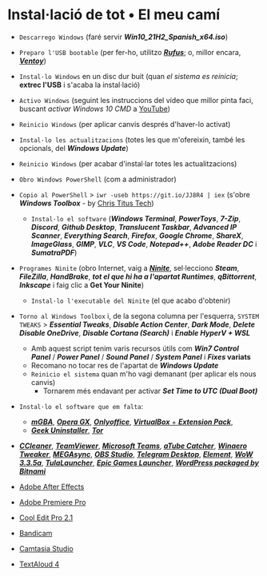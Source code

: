 # Instal·lació de tot • El meu camí

- `Descarrego Windows` (faré servir ***Win10_21H2_Spanish_x64.iso***)
- `Preparo l'USB bootable` (per fer-ho, utilitzo [***Rufus***](https://rufus.ie); o, millor encara, [***Ventoy***](https://github.com/ventoy/Ventoy/releases))
- `Instal·lo Windows` en un disc dur buit (quan *el sistema es reinicia*; **extrec l'USB** i s'acaba la instal·lació)
- `Activo Windows` (seguint les instruccions del vídeo que millor pinta faci, buscant *activar Windows 10 CMD* a [YouTube](https://youtube.com/results?search_query=activar+windows+10+cmd))
- `Reinicio Windows` (per aplicar canvis després d'haver-lo activat)
- `Instal·lo les actualitzacions` (totes les que m'ofereixin, també les opcionals, del ***Windows Update***)
- `Reinicio Windows` (per acabar d'instal·lar totes les actualitzacions)
- `Obro Windows PowerShell` (com a administrador)
- `Copio al PowerShell` > `iwr -useb https://git.io/JJ8R4 | iex` (s'obre ***Windows Toolbox*** - by [Chris Titus Tech](https://github.com/ChrisTitusTech/win10script))
  - `Instal·lo el software` (***Windows Terminal***, ***PowerToys***, ***7-Zip***, ***Discord***, ***Github Desktop***, ***Translucent Taskbar***, ***Advanced IP Scanner***, ***Everything Search***, ***Firefox***, ***Google Chrome***, ***ShareX***, ***ImageGlass***, ***GIMP***, ***VLC***, ***VS Code***, ***Notepad++***, ***Adobe Reader DC*** i ***SumatraPDF***)
- `Programes Ninite` (obro Internet, vaig a [***Ninite***](https://ninite.com), sel·lecciono ***Steam***, ***FileZilla***, ***HandBrake***, ***tot el que hi ha a l'apartat Runtimes***, ***qBittorrent***, ***Inkscape*** i faig clic a **Get Your Ninite**)
  - `Instal·lo l'executable del Ninite` (el que acabo d'obtenir)
- `Torno al Windows Toolbox` i, de la segona columna per l'esquerra, `SYSTEM TWEAKS` > ***Essential Tweaks***, ***Disable Action Center***, ***Dark Mode***, ***Delete Disable OneDrive***, ***Disable Cortana (Search)*** i ***Enable HyperV + WSL***
  - Amb aquest script tenim varis recursos útils com ***Win7 Control Panel*** / ***Power Panel*** / ***Sound Panel*** / ***System Panel*** i ***Fixes* variats**
  - Recomano no tocar res de l'apartat de ***Windows Update***
  - `Reinicio el sistema` quan m'ho vagi demanant (per aplicar els nous canvis)
    - Tornarem més endavant per activar ***Set Time to UTC (Dual Boot)***
- `Instal·lo el software que em falta`:
  - [***mGBA***](https://mgba.io/downloads.html), [***Opera GX***](https://www.opera.com/computer/thanks?ni=eapgx&os=windows), [***Onlyoffice***](https://www.onlyoffice.com/es/download-desktop.aspx?from=desktop), [***VirtualBox*** + ***Extension Pack***](https://www.virtualbox.org/wiki/Downloads),
  - [***Geek Uninstaller***](https://geekuninstaller.com/download), [***Tor***](https://www.torproject.org/ca/download/)


- [***CCleaner***](https://www.ccleaner.com/ccleaner/download/standard), [***TeamViewer***](https://www.teamviewer.com/es/descarga-automatica-de-teamviewer/), [***Microsoft Teams***](https://go.microsoft.com/fwlink/p/?LinkID=2187217&clcid=0x40a&culture=es-es&country=ES&Lmsrc=groupChatMarketingPageWeb&Cmpid=directDownloadv2Win64), [***aTube Catcher***](https://www.atube.me/es/), [***Winaero Tweaker***](https://winaero.com/winaero-tweaker/#download), [***MEGAsync***](https://mega.io/desktop), [***OBS Studio***](https://obsproject.com/es/download), [***Telegram Desktop***](https://telegram.org/dl/desktop/win64), [***Element***](https://packages.riot.im/desktop/install/win32/x64/Element%20Setup.exe), [***WoW 3.3.5a***](https://api.naerzone.es/descargas/windows/Naerzone%203.3.5%20esES.rar), [***TulaLauncher***](https://www.tula-wow.com/page/connect), [***Epic Games Launcher***](https://store.epicgames.com/es-ES/download), [***WordPress packaged by Bitnami***](https://bitnami.com/stack/wordpress/installer)


- [Adobe After Effects](https://www.youtube.com/results?search_query=descargar+adobe+after+effects+full+español)
- [Adobe Premiere Pro](https://www.youtube.com/results?search_query=descargar+adobe+premiere+pro+full+español)
- [Cool Edit Pro 2.1](https://www.youtube.com/results?search_query=descargar+cool+edit+pro+2.1+full+español)
- [Bandicam](https://www.youtube.com/results?search_query=descargar+bandicam+full+español)
- [Camtasia Studio](https://www.youtube.com/results?search_query=descargar+camtasia+full+español)
- [TextAloud 4](https://www.youtube.com/results?search_query=descargar+textaloud+4+full+español)
